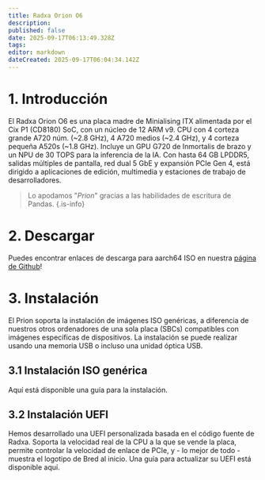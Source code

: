 ```yaml
---
title: Radxa Orion O6
description:
published: false
date: 2025-09-17T06:13:49.328Z
tags:
editor: markdown
dateCreated: 2025-09-17T06:04:34.142Z
---
```


# 1. Introducción

El Radxa Orion O6 es una placa madre de Minialising ITX alimentada por el Cix P1 (CD8180) SoC, con un núcleo de 12 ARM v9. CPU con 4 corteza grande A720 núm. (~2.8 GHz), 4 A720 medios (~2.4 GHz), y 4 corteza pequeña A520s (~1.8 GHz).  Incluye un GPU G720 de Inmortalis de brazo y un NPU de 30 TOPS para la inferencia de la IA.  Con hasta 64 GB LPDDR5, salidas múltiples de pantalla, red dual 5 GbE y expansión PCIe Gen 4, está dirigido a aplicaciones de edición, multimedia y estaciones de trabajo de desarrolladores.

> Lo apodamos "_Prion_" gracias a las habilidades de escritura de Pandas.
> {.is-info}

# 2. Descargar

Puedes encontrar enlaces de descarga para aarch64 ISO en nuestra [página de Github](https://github.com/BredOS/bredos-iso/releases/latest)!

# 3. Instalación

El Prion soporta la instalación de imágenes ISO genéricas, a diferencia de nuestros otros ordenadores de una sola placa (SBCs) compatibles con imágenes específicas de dispositivos. La instalación se puede realizar usando una memoria USB o incluso una unidad óptica USB.

## 3.1 Instalación ISO genérica

Aquí está disponible una guía para la instalación.

## 3.2 Instalación UEFI

Hemos desarrollado una UEFI personalizada basada en el código fuente de Radxa. Soporta la velocidad real de la CPU a la que se vende la placa, permite controlar la velocidad de enlace de PCIe, y - lo mejor de todo - muestra el logotipo de Bred al inicio. Una guía para actualizar su UEFI está disponible aquí.